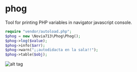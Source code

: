 # phog
Tool for printing PHP variables in navigator javascript console.


```php
require "vendor/autoload.php";
$phog = new \Novia713\Phog\Phog();
$phog->log($value);
$phog->info($arr);
$phog->warn("¡¡autodidacta en la sala!!");
$phog->table($obj);
```


![alt tag](http://pix.toile-libre.org/upload/original/1421064314.png)
